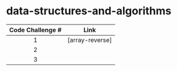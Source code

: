 # data-structures-and-algorithms
| Code Challenge # 	| Link 	|
|:---:	|:---:	|
| 1 	|[array-reverse]|
| 2 	|  	|
| 3 	|  	|
